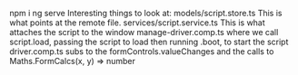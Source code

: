 npm i
ng serve
Interesting things to look at:
  models/script.store.ts
    This is what points at the remote file.
  services/script.service.ts
    This is what attaches the script to the window
  manage-driver.comp.ts
    where we call script.load, passing the script to load then running .boot, to start the script
  driver.comp.ts
    subs to the formControls.valueChanges and the calls to Maths.FormCalcs(x, y) => number
